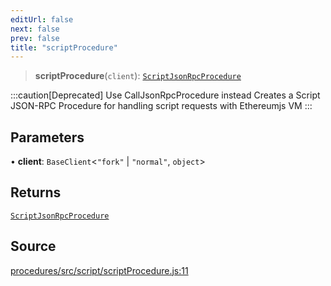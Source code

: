 ```yaml
---
editUrl: false
next: false
prev: false
title: "scriptProcedure"
---
```


> **scriptProcedure**(`client`): [`ScriptJsonRpcProcedure`](/reference/tevm/procedures/type-aliases/scriptjsonrpcprocedure/)

:::caution[Deprecated]
Use CallJsonRpcProcedure instead
Creates a Script JSON-RPC Procedure for handling script requests with Ethereumjs VM
:::

## Parameters

• **client**: `BaseClient`\<`"fork"` \| `"normal"`, `object`\>

## Returns

[`ScriptJsonRpcProcedure`](/reference/tevm/procedures/type-aliases/scriptjsonrpcprocedure/)

## Source

[procedures/src/script/scriptProcedure.js:11](https://github.com/evmts/tevm-monorepo/blob/main/packages/procedures/src/script/scriptProcedure.js#L11)
